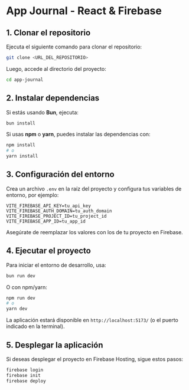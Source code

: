 # **App Journal - React & Firebase**  

## **1. Clonar el repositorio**  

Ejecuta el siguiente comando para clonar el repositorio:  

```bash
git clone <URL_DEL_REPOSITORIO>
```

Luego, accede al directorio del proyecto:  

```bash
cd app-journal
```

## **2. Instalar dependencias**  

Si estás usando **Bun**, ejecuta:  

```bash
bun install
```

Si usas **npm** o **yarn**, puedes instalar las dependencias con:  

```bash
npm install
# o
yarn install
```

## **3. Configuración del entorno**  

Crea un archivo `.env` en la raíz del proyecto y configura tus variables de entorno, por ejemplo:  

```env
VITE_FIREBASE_API_KEY=tu_api_key
VITE_FIREBASE_AUTH_DOMAIN=tu_auth_domain
VITE_FIREBASE_PROJECT_ID=tu_project_id
VITE_FIREBASE_APP_ID=tu_app_id
```

Asegúrate de reemplazar los valores con los de tu proyecto en Firebase.

## **4. Ejecutar el proyecto**  

Para iniciar el entorno de desarrollo, usa:  

```bash
bun run dev
```

O con npm/yarn:  

```bash
npm run dev
# o
yarn dev
```

La aplicación estará disponible en `http://localhost:5173/` (o el puerto indicado en la terminal).  

## **5. Desplegar la aplicación**  

Si deseas desplegar el proyecto en Firebase Hosting, sigue estos pasos:  

```bash
firebase login
firebase init
firebase deploy
```